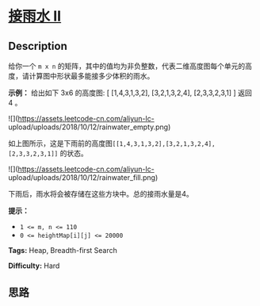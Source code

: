 # [接雨水 II][title]

## Description

给你一个 `m x n` 的矩阵，其中的值均为非负整数，代表二维高度图每个单元的高度，请计算图中形状最多能接多少体积的雨水。



**示例：**
            给出如下 3x6 的高度图:    [      [1,4,3,1,3,2],      [3,2,1,3,2,4],      [2,3,3,2,3,1]    ]        返回 4 。    

![](https://assets.leetcode-cn.com/aliyun-lc-
upload/uploads/2018/10/12/rainwater_empty.png)

如上图所示，这是下雨前的高度图`[[1,4,3,1,3,2],[3,2,1,3,2,4],[2,3,3,2,3,1]]` 的状态。



![](https://assets.leetcode-cn.com/aliyun-lc-
upload/uploads/2018/10/12/rainwater_fill.png)

下雨后，雨水将会被存储在这些方块中。总的接雨水量是4。



**提示：**

  * `1 <= m, n <= 110`
  * `0 <= heightMap[i][j] <= 20000`


**Tags:** Heap, Breadth-first Search

**Difficulty:** Hard

## 思路

[title]: https://leetcode-cn.com/problems/trapping-rain-water-ii
